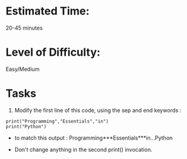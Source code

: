 # Estimated Time:
20-45 minutes

# Level of Difficulty:
Easy/Medium

# Tasks
1. Modify the first line of this code, using the sep and end keywords :
```
print("Programming","Essentials","in")
print("Python")
```
* to match this output :
Programming\*\*\*Essentials\*\*\*in...Python

* Don't change anything in the second print() invocation.



